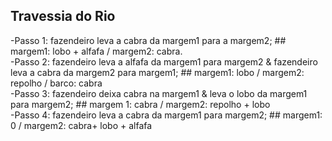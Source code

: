 ## Travessia do Rio

-Passo 1: fazendeiro leva a cabra da margem1 para a margem2; ## margem1: lobo + alfafa / margem2: cabra.<br>
-Passo 2: fazendeiro leva a alfafa da margem1 para margem2 & fazendeiro leva a cabra da margem2 para margem1; ## margem1: lobo / margem2: repolho / barco: cabra <br>
-Passo 3: fazendeiro deixa cabra na margem1 & leva o lobo da margem1 para margem2; ## margem 1: cabra / margem2: repolho + lobo <br>
-Passo 4: fazendeiro leva a cabra da margem1 para margem2; ## margem1: 0 / margem2: cabra+ lobo + alfafa <br>
